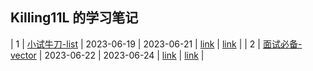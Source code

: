## Killing11L 的学习笔记

| 1 | [小试牛刀-list](https://github.com/gcc-mirror/gcc/blob/releases/gcc-9/libstdc%2B%2B-v3/include/bits/stl_list.h)  | 2023-06-19  |  2023-06-21  | [link](./doc/task_1/README.md) | [link](./src/task_1/main.cpp) |
| 2 | [面试必备-vector](https://github.com/gcc-mirror/gcc/blob/releases/gcc-9/libstdc%2B%2B-v3/include/bits/stl_vector.h)  | 2023-06-22  |  2023-06-24  | [link](./doc/task_2/README.md) | [link](./src/task_2/main.cpp) |